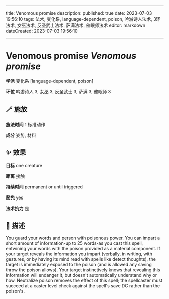 
---
title: Venomous promise
description: 
published: true
date: 2023-07-03 19:56:10
tags: 法术, 变化系, language-dependent, poison, 吟游诗人法术, 3环法术, 女巫法术, 反圣武士法术, 萨满法术, 催眠师法术
editor: markdown
dateCreated: 2023-07-03 19:56:10

---

# **Venomous promise** *Venomous promise*

**学派** 变化系 \[language-dependent, poison\] 

**环位** 吟游诗人 3, 女巫 3, 反圣武士 3, 萨满 3, 催眠师 3

## 🪄 施放

**施法时间** 1 标准动作

**成分** 姿势, 材料

## ✨ 效果 

**目标** one creature 

**距离** 接触  

**持续时间** permanent or until triggered 

**豁免** yes

**法术抗力** 是

## 📖 描述

You guard your words and person with poisonous power. You can impart a short amount of information-up to 25 words-as you cast this spell, entwining your words with the poison provided as a material component. If your target reveals the information you impart (verbally, in writing, with gestures, or by having its mind read with spells like detect thoughts), the target is immediately exposed to the poison (and is allowed any saving throw the poison allows).  Your target instinctively knows that revealing this information will endanger it, but doesn't automatically understand why or how. Neutralize poison removes the effect of this spell; the spellcaster must succeed at a caster level check against the spell's save DC rather than the poison's.
    